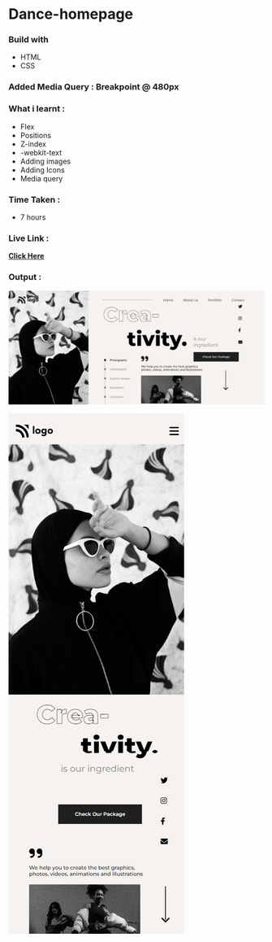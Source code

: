 # Dance-homepage

### Build with

- HTML
- CSS

### Added Media Query : **Breakpoint @ 480px**

### What i learnt :

- Flex
- Positions
- Z-index
- -webkit-text
- Adding images
- Adding Icons
- Media query

### Time Taken :

- 7 hours

### Live Link :

[**Click Here**](https://dance-homepage-wheat.vercel.app/)

### Output :

![Output](./my-output-lg.png)

![Output](./my-output-sm.png)
